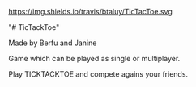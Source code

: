 https://img.shields.io/travis/btaluy/TicTacToe.svg


"# TicTackToe" 

Made by Berfu and Janine

Game which can be played as single or multiplayer.

Play TICKTACKTOE and compete agains your friends.
